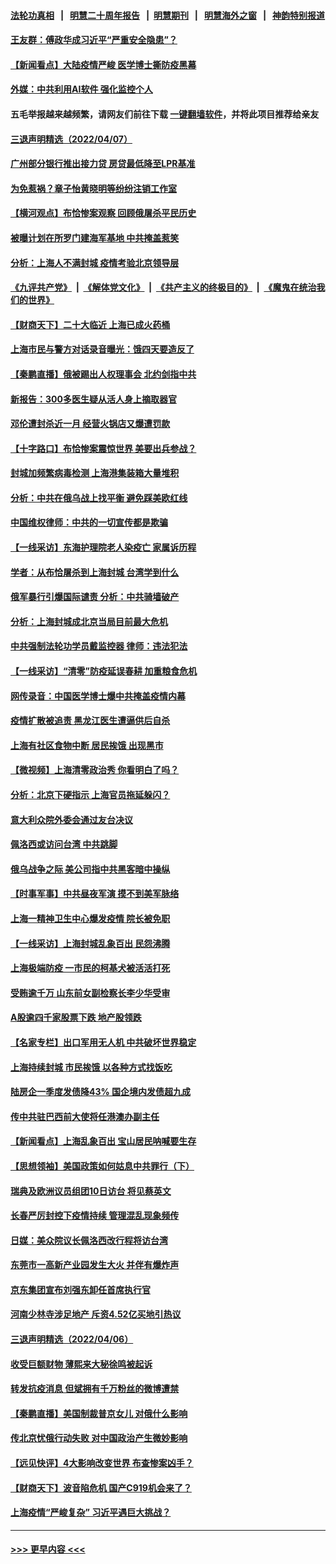 #### [法轮功真相](https://github.com/gfw-breaker/truth/blob/master/README.md?t=0) &nbsp;&nbsp;|&nbsp;&nbsp; [明慧二十周年报告](https://github.com/gfw-breaker/mh-reports/blob/master/README.md?t=0) &nbsp;&nbsp;|&nbsp;&nbsp;[明慧期刊](https://github.com/gfw-breaker/mh-qikan) &nbsp;&nbsp;|&nbsp;&nbsp; [明慧海外之窗](https://github.com/gfw-breaker/mh-news/blob/master/README.md?t=0) &nbsp;&nbsp;|&nbsp;&nbsp; [神韵特别报道](https://github.com/gfw-breaker/mh-news/blob/master/shenyun.md?t=0)
#### [王友群：傅政华成习近平“严重安全隐患”？](../pages/nsc413/n13702581.md?t=04081501) 
#### [【新闻看点】大陆疫情严峻 医学博士撕防疫黑幕](../pages/nsc413/n13702782.md?t=04081501) 
#### [外媒：中共利用AI软件 强化监控个人](../pages/nsc413/n13703576.md?t=04081501) 
#### 五毛举报越来越频繁，请网友们前往下载 [一键翻墙软件](https://github.com/gfw-breaker/ssr-accounts)，并将此项目推荐给亲友
#### [三退声明精选（2022/04/07）](../pages/nsc413/n13703747.md?t=04081501) 
#### [广州部分银行推出接力贷 房贷最低降至LPR基准](../pages/nsc413/n13703451.md?t=04081501) 
#### [为免惹祸？章子怡黄晓明等纷纷注销工作室](../pages/nsc413/n13703077.md?t=04081501) 
#### [【横河观点】布恰惨案观察 回顾俄屠杀平民历史](../pages/nsc413/n13703186.md?t=04081501) 
#### [被曝计划在所罗门建海军基地 中共掩盖惹笑](../pages/nsc413/n13703199.md?t=04081501) 
#### [分析：上海人不满封城 疫情考验北京领导层](../pages/nsc413/n13703105.md?t=04081501) 
#### [《九评共产党》](https://github.com/begood0513/9ping.md/blob/master/README.md) &nbsp;|&nbsp; [《解体党文化》](../../../../jtdwh.md/blob/master/README.md)  &nbsp;|&nbsp; [《共产主义的终极目的》](../../../../gczydzjmd.md/blob/master/README.md) &nbsp;|&nbsp; [《魔鬼在统治我们的世界》](../../../../mgztzwmdsj.md/blob/master/README.md) 
#### [【财商天下】二十大临近 上海已成火药桶](../pages/nsc413/n13702659.md?t=04081501) 
#### [上海市民与警方对话录音曝光：饿四天要造反了](../pages/nsc413/n13702869.md?t=04081501) 
#### [【秦鹏直播】俄被踢出人权理事会 北约剑指中共](../pages/nsc413/n13703032.md?t=04081501) 
#### [新报告：300多医生疑从活人身上摘取器官](../pages/nsc413/n13703044.md?t=04081501) 
#### [邓伦遭封杀近一月 经营火锅店又爆遭罚款](../pages/nsc413/n13702774.md?t=04081501) 
#### [【十字路口】布恰惨案震惊世界 美要出兵参战？](../pages/nsc413/n13702270.md?t=04081501) 
#### [封城加频繁病毒检测 上海港集装箱大量堆积](../pages/nsc413/n13702521.md?t=04081501) 
#### [分析：中共在俄乌战上找平衡 避免踩美欧红线](../pages/nsc413/n13702410.md?t=04081501) 
#### [中国维权律师：中共的一切宣传都是欺骗](../pages/nsc413/n13702299.md?t=04081501) 
#### [【一线采访】东海护理院老人染疫亡 家属诉历程](../pages/nsc413/n13702829.md?t=04081501) 
#### [学者：从布恰屠杀到上海封城 台湾学到什么](../pages/nsc413/n13702620.md?t=04081501) 
#### [俄军暴行引爆国际谴责 分析：中共骑墙破产](../pages/nsc413/n13702642.md?t=04081501) 
#### [分析：上海封城成北京当局目前最大危机](../pages/nsc413/n13702771.md?t=04081501) 
#### [中共强制法轮功学员戴监控器 律师：违法犯法](../pages/nsc413/n13699665.md?t=04081501) 
#### [【一线采访】“清零”防疫延误春耕 加重粮食危机](../pages/nsc413/n13702178.md?t=04081501) 
#### [网传录音：中国医学博士爆中共掩盖疫情内幕](../pages/nsc413/n13700374.md?t=04081501) 
#### [疫情扩散被追责 黑龙江医生遭逼供后自杀](../pages/nsc413/n13702440.md?t=04081501) 
#### [上海有社区食物中断 居民挨饿 出现黑市](../pages/nsc413/n13702546.md?t=04081501) 
#### [【微视频】上海清零政治秀 你看明白了吗？](../pages/nsc413/n13702447.md?t=04081501) 
#### [分析：北京下硬指示 上海官员拖延躲闪？](../pages/nsc413/n13701515.md?t=04081501) 
#### [意大利众院外委会通过友台决议](../pages/nsc413/n13702123.md?t=04081501) 
#### [佩洛西或访问台湾 中共跳脚](../pages/nsc413/n13702282.md?t=04081501) 
#### [俄乌战争之际 美公司指中共黑客暗中操纵](../pages/nsc413/n13702036.md?t=04081501) 
#### [【时事军事】中共昼夜军演 摸不到美军脉络](../pages/nsc413/n13700402.md?t=04081501) 
#### [上海一精神卫生中心爆发疫情 院长被免职](../pages/nsc413/n13702091.md?t=04081501) 
#### [【一线采访】上海封城乱象百出 民怨沸腾](../pages/nsc413/n13701679.md?t=04081501) 
#### [上海极端防疫 一市民的柯基犬被活活打死](../pages/nsc413/n13701878.md?t=04081501) 
#### [受贿逾千万 山东前女副检察长李少华受审](../pages/nsc413/n13701917.md?t=04081501) 
#### [A股逾四千家股票下跌 地产股领跌](../pages/nsc413/n13701735.md?t=04081501) 
#### [【名家专栏】出口军用无人机 中共破坏世界稳定](../pages/nsc413/n13699664.md?t=04081501) 
#### [上海持续封城 市民挨饿 以各种方式找饭吃](../pages/nsc413/n13700493.md?t=04081501) 
#### [陆房企一季度发债降43% 国企境内发债超九成](../pages/nsc413/n13701051.md?t=04081501) 
#### [传中共驻巴西前大使将任港澳办副主任](../pages/nsc413/n13701265.md?t=04081501) 
#### [【新闻看点】上海乱象百出 宝山居民呐喊要生存](../pages/nsc413/n13700454.md?t=04081501) 
#### [【思想领袖】美国政策如何姑息中共罪行（下）](../pages/nsc413/n13681370.md?t=04081501) 
#### [瑞典及欧洲议员组团10日访台 将见蔡英文](../pages/nsc413/n13701323.md?t=04081501) 
#### [长春严厉封控下疫情持续 管理混乱现象频传](../pages/nsc413/n13701095.md?t=04081501) 
#### [日媒：美众院议长佩洛西改行程将访台湾](../pages/nsc413/n13701040.md?t=04081501) 
#### [东莞市一高新产业园发生大火 并伴有爆炸声](../pages/nsc413/n13701084.md?t=04081501) 
#### [京东集团宣布刘强东卸任首席执行官](../pages/nsc413/n13700924.md?t=04081501) 
#### [河南少林寺涉足地产 斥资4.52亿买地引热议](../pages/nsc413/n13700765.md?t=04081501) 
#### [三退声明精选（2022/04/06）](../pages/nsc413/n13701049.md?t=04081501) 
#### [收受巨额财物 薄熙来大秘徐鸣被起诉](../pages/nsc413/n13700988.md?t=04081501) 
#### [转发抗疫消息 但斌拥有千万粉丝的微博遭禁](../pages/nsc413/n13700009.md?t=04081501) 
#### [【秦鹏直播】美国制裁普京女儿 对俄什么影响](../pages/nsc413/n13700570.md?t=04081501) 
#### [传北京忧俄行动失败 对中国政治产生微妙影响](../pages/nsc413/n13700599.md?t=04081501) 
#### [【远见快评】4大影响改变世界 布查惨案凶手？](../pages/nsc413/n13700549.md?t=04081501) 
#### [【财商天下】波音陷危机 国产C919机会来了？](../pages/nsc413/n13700383.md?t=04081501) 
#### [上海疫情“严峻复杂” 习近平遇巨大挑战？](../pages/nsc413/n13700111.md?t=04081501) 

----
#### [ >>> 更早内容 <<< ](../indexes/nsc413-earlier.md)
